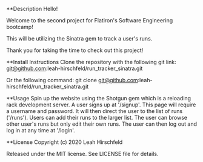 **Description
Hello!

Welcome to the second project for Flatiron's Software Engineering bootcamp!

This will be utilizing the Sinatra gem to track a user's runs.

Thank you for taking the time to check out this project!

**Install Instructions
Clone the repository with the following git link: git@github.com:leah-hirschfeld/run_tracker_sinatra.git

Or the following command: git clone git@github.com:leah-hirschfeld/run_tracker_sinatra.git

**Usage
Spin up the website using the Shotgun gem which is a reloading rack development server. A user signs up at '/signup'. This page will require a username and password. It will then direct the user to the list of runs ('/runs'). Users can add their runs to the larger list. The user can browse other user's runs but only edit their own runs. The user can then log out and log in at any time at '/login'.

**License
Copyright (c) 2020 Leah Hirschfeld

Released under the MIT license. See LICENSE file for details.
